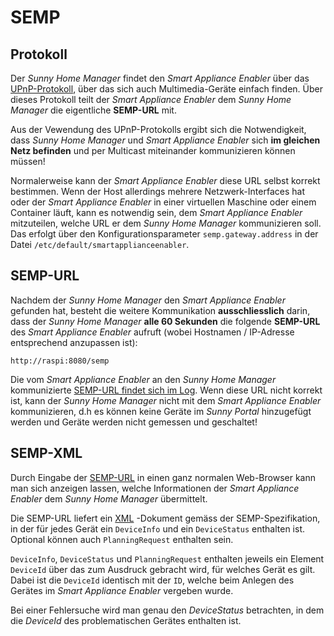 # SEMP
## Protokoll

Der *Sunny Home Manager* findet den *Smart Appliance Enabler* über das [UPnP-Protokoll](https://de.wikipedia.org/wiki/Universal_Plug_and_Play), über das sich auch Multimedia-Geräte einfach finden. Über dieses Protokoll teilt der *Smart Appliance Enabler* dem *Sunny Home Manager* die eigentliche **SEMP-URL** mit.

Aus der Vewendung des UPnP-Protokolls ergibt sich die Notwendigkeit, dass *Sunny Home Manager* und *Smart Appliance Enabler* sich **im gleichen Netz befinden** und per Multicast miteinander kommunizieren können müssen!

Normalerweise kann der *Smart Appliance Enabler* diese URL selbst korrekt bestimmen. Wenn der Host allerdings mehrere Netzwerk-Interfaces hat oder der *Smart Appliance Enabler* in einer virtuellen Maschine oder einem Container läuft, kann es notwendig sein, dem *Smart Appliance Enabler* mitzuteilen, welche URL er dem *Sunny Home Manager* kommunizieren soll. Das erfolgt über den Konfigurationsparameter `semp.gateway.address` in der Datei `/etc/default/smartapplianceenabler`.

## SEMP-URL
<a name="url">

Nachdem der *Sunny Home Manager* den *Smart Appliance Enabler* gefunden hat, besteht die weitere Kommunikation **ausschliesslich** darin, dass der *Sunny Home Manager* **alle 60 Sekunden** die folgende **SEMP-URL** des *Smart Appliance Enabler* aufruft (wobei Hostnamen / IP-Adresse entsprechend anzupassen ist):
```
http://raspi:8080/semp
```
Die vom *Smart Appliance Enabler* an den *Sunny Home Manager* kommunizierte [SEMP-URL findet sich im Log](SEMP_DE.md#user-content-url). Wenn diese URL nicht korrekt ist, kann der *Sunny Home Manager* nicht mit dem *Smart Appliance Enabler* kommunizieren, d.h es können keine Geräte im *Sunny Portal* hinzugefügt werden und Geräte werden nicht gemessen und geschaltet!

## SEMP-XML
<a name="xml">

Durch Eingabe der [SEMP-URL](#url) in einen ganz normalen Web-Browser kann man sich anzeigen lassen, welche Informationen der *Smart Appliance Enabler* dem *Sunny Home Manager* übermittelt.

Die SEMP-URL liefert ein [XML](https://de.wikipedia.org/wiki/Extensible_Markup_Language) -Dokument gemäss der SEMP-Spezifikation, in der für jedes Gerät ein `DeviceInfo` und ein `DeviceStatus` enthalten ist. Optional können auch `PlanningRequest` enthalten sein. 

`DeviceInfo`, `DeviceStatus` und `PlanningRequest` enthalten jeweils ein Element `DeviceId` über das zum Ausdruck gebracht wird, für welches Gerät es gilt. Dabei ist die `DeviceId` identisch mit der `ID`, welche beim Anlegen des Gerätes im *Smart Appliance Enabler* vergeben wurde.

Bei einer Fehlersuche wird man genau den *DeviceStatus* betrachten, in dem die *DeviceId* des problematischen Gerätes enthalten ist.
